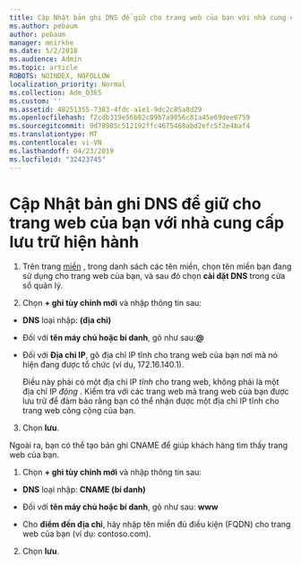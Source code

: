 ```yaml
---
title: Cập Nhật bản ghi DNS để giữ cho trang web của bạn với nhà cung cấp lưu trữ hiện hành
ms.author: pebaum
author: pebaum
manager: mnirkhe
ms.date: 5/2/2018
ms.audience: Admin
ms.topic: article
ROBOTS: NOINDEX, NOFOLLOW
localization_priority: Normal
ms.collection: Adm_O365
ms.custom: ''
ms.assetid: 48251355-7383-4fdc-a1e1-9dc2c85a8d29
ms.openlocfilehash: f2cdb319e56b82c09b7a9856c81a45e69dee6759
ms.sourcegitcommit: 9d78905c512192ffc4675468abd2efc5f2e4baf4
ms.translationtype: MT
ms.contentlocale: vi-VN
ms.lasthandoff: 04/23/2019
ms.locfileid: "32423745"
---
```

# <a name="update-dns-records-to-keep-your-website-with-your-current-hosting-provider"></a>Cập Nhật bản ghi DNS để giữ cho trang web của bạn với nhà cung cấp lưu trữ hiện hành

1. Trên trang [miền](https://portal.office.com/adminportal/home#/Domains) , trong danh sách các tên miền, chọn tên miền bạn đang sử dụng cho trang web của bạn, và sau đó chọn **cài đặt DNS** trong cửa sổ quản lý. 
    
2. Chọn **+ ghi tùy chỉnh mới** và nhập thông tin sau: 
    
  - **DNS** loại nhập: **(địa chỉ)**
    
  - Đối với **tên máy chủ hoặc bí danh**, gõ như sau:**@**
    
  - Đối với **Địa chỉ IP**, gõ địa chỉ IP tĩnh cho trang web của bạn nơi mà nó hiện đang được tổ chức (ví dụ, 172.16.140.1). 
    
    Điều này phải có một địa chỉ IP *tĩnh* cho trang web, không phải là một địa chỉ IP *động* . Kiểm tra với các trang web mà trang web của bạn được lưu trữ để đảm bảo rằng bạn có thể nhận được một địa chỉ IP tĩnh cho trang web công cộng của bạn. 
    
3. Chọn **lưu**. 
    
Ngoài ra, bạn có thể tạo bản ghi CNAME để giúp khách hàng tìm thấy trang web của bạn.
  
1. Chọn **+ ghi tùy chỉnh mới** và nhập thông tin sau: 
    
  - **DNS** loại nhập: **CNAME (bí danh)**
    
  - Đối với **tên máy chủ hoặc bí danh**, gõ như sau: **www**
    
  - Cho **điểm đến địa chỉ**, hãy nhập tên miền đủ điều kiện (FQDN) cho trang web của bạn (ví dụ: contoso.com). 
    
2. Chọn **lưu**. 
    

